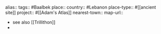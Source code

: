 alias::
tags:: #Baalbek 
place::
country:: #Lebanon 
place-type:: #[[ancient site]] 
project:: #[[Adam's Atlas]] 
nearest-town::
map-url::
- see also [[Trillithon]]
-
